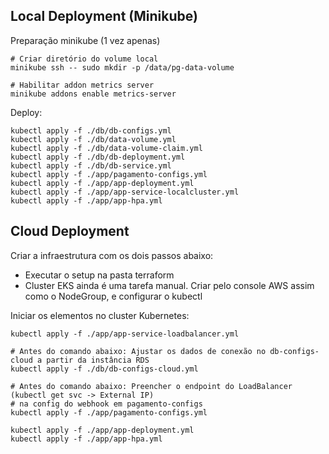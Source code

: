 
## Local Deployment (Minikube)

Preparação minikube (1 vez apenas)

    # Criar diretório do volume local
	minikube ssh -- sudo mkdir -p /data/pg-data-volume

    # Habilitar addon metrics server
    minikube addons enable metrics-server

Deploy:

    kubectl apply -f ./db/db-configs.yml
    kubectl apply -f ./db/data-volume.yml
    kubectl apply -f ./db/data-volume-claim.yml
    kubectl apply -f ./db/db-deployment.yml
    kubectl apply -f ./db/db-service.yml
    kubectl apply -f ./app/pagamento-configs.yml
    kubectl apply -f ./app/app-deployment.yml
    kubectl apply -f ./app/app-service-localcluster.yml
    kubectl apply -f ./app/app-hpa.yml

## Cloud Deployment

Criar a infraestrutura com os dois passos abaixo:
- Executar o setup na pasta terraform
- Cluster EKS ainda é uma tarefa manual. Criar pelo console AWS assim como o NodeGroup, e configurar o kubectl

Iniciar os elementos no cluster Kubernetes:

    kubectl apply -f ./app/app-service-loadbalancer.yml

    # Antes do comando abaixo: Ajustar os dados de conexão no db-configs-cloud a partir da instância RDS
    kubectl apply -f ./db/db-configs-cloud.yml
    
    # Antes do comando abaixo: Preencher o endpoint do LoadBalancer (kubectl get svc -> External IP) 
    # na config do webhook em pagamento-configs
    kubectl apply -f ./app/pagamento-configs.yml

    kubectl apply -f ./app/app-deployment.yml 
    kubectl apply -f ./app/app-hpa.yml

